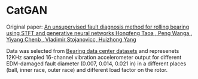 # CatGAN
Original paper: [An unsupervised fault diagnosis method for rolling
bearing using STFT and generative neural networks
Hongfeng Taoa
, Peng Wanga
, Yiyang Chenb
, Vladimir Stojanovicc,
Huizhong Yang](https://sci-hub.ru/https://www.sciencedirect.com/science/article/abs/pii/S0016003220302544)

Data was selected from [Bearing data center datasets](https://engineering.case.edu/bearingdatacenter/12k-drive-end-bearing-fault-data) and represenets 12KHz sampled 16-channel vibration accelerometer output for different EDM-damaged fault diameter (0.007, 0.014, 0.021 in) in a different places (ball, inner race, outer race) and different load factor on the rotor.
